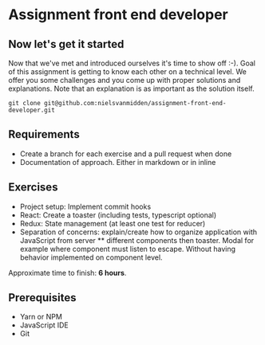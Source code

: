# Assignment front end developer

## Now let's get it started
Now that we've met and introduced ourselves it's time to show off :-). Goal of this assignment is getting to know each other on a technical level. We offer you some challenges and you come up with proper solutions and explanations. Note that an explanation is as important as the solution itself.
```
git clone git@github.com:nielsvanmidden/assignment-front-end-developer.git
```

## Requirements
* Create a branch for each exercise and a pull request when done
* Documentation of approach. Either in markdown or in inline

## Exercises
* Project setup: Implement commit hooks
* React: Create a toaster (including tests, typescript optional)
* Redux: State management (at least one test for reducer)
* Separation of concerns: explain/create how to organize application with JavaScript from server
** different components then toaster. Modal for example where component must listen to escape. Without having behavior implemented on component level.

Approximate time to finish: **6 hours**.

## Prerequisites
* Yarn or NPM
* JavaScript IDE
* Git
